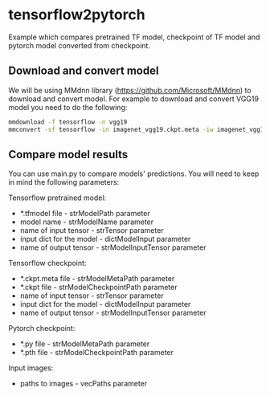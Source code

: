 # tensorflow2pytorch
Example which compares pretrained TF model, checkpoint of TF model and pytorch model converted from checkpoint.


## Download and convert model

We will be using MMdnn library (https://github.com/Microsoft/MMdnn) to download and convert model. For example to download and convert VGG19 model you need to do the following:

```bash
mmdownload -f tensorflow -n vgg19
mmconvert -sf tensorflow -in imagenet_vgg19.ckpt.meta -iw imagenet_vgg19.ckpt --dstNodeName MMdnn_Output -df pytorch -om tf_vgg19_to_pth.pth
```

## Compare model results

You can use main.py to compare models' predictions. You will need to keep in mind the following parameters:

Tensorflow pretrained model:

- *.tfmodel file - strModelPath parameter
- model name - strModelName parameter
- name of input tensor - strTensor parameter
- input dict for the model - dictModelInput parameter
- name of output tensor - strModelInputTensor parameter

Tensorflow checkpoint:

- *.ckpt.meta file - strModelMetaPath parameter
- *.ckpt file - strModelCheckpointPath parameter
- name of input tensor - strTensor parameter
- input dict for the model - dictModelInput parameter
- name of output tensor - strModelInputTensor parameter

Pytorch checkpoint:

- *.py file - strModelMetaPath parameter
- *.pth file - strModelCheckpointPath parameter

Input images:

- paths to images - vecPaths parameter